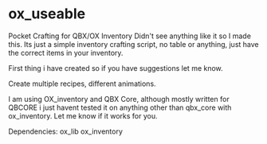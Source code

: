 # ox_useable
Pocket Crafting for QBX/OX Inventory
Didn't see anything like it so I made this. Its just a simple inventory crafting script, no table or anything, just have the correct items in your inventory. 

First thing i have created so if you have suggestions let me know. 

Create multiple recipes, different animations. 

I am using OX_inventory and QBX Core, although mostly written for QBCORE i just havent tested it on anything other than qbx_core with ox_inventory. Let me know if it works for you. 

Dependencies:
ox_lib
ox_inventory
